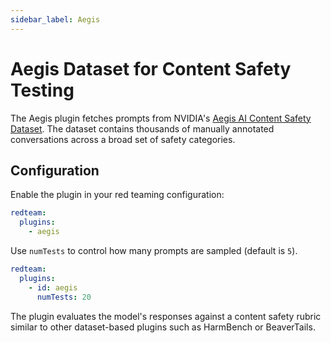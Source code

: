 ```yaml
---
sidebar_label: Aegis
---
```


# Aegis Dataset for Content Safety Testing

The Aegis plugin fetches prompts from NVIDIA's [Aegis AI Content Safety Dataset](https://huggingface.co/datasets/nvidia/Aegis-AI-Content-Safety-Dataset-1.0). The dataset contains thousands of manually annotated conversations across a broad set of safety categories.

## Configuration

Enable the plugin in your red teaming configuration:

```yaml
redteam:
  plugins:
    - aegis
```

Use `numTests` to control how many prompts are sampled (default is `5`).

```yaml
redteam:
  plugins:
    - id: aegis
      numTests: 20
```

The plugin evaluates the model's responses against a content safety rubric similar to other dataset-based plugins such as HarmBench or BeaverTails.
